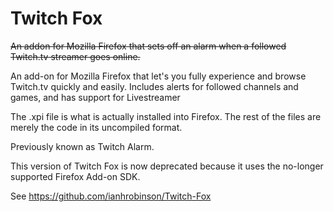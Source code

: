 # Twitch Fox
~~An addon for Mozilla Firefox that sets off an alarm when a followed Twitch.tv streamer goes online.~~

An add-on for Mozilla Firefox that let's you fully experience and browse Twitch.tv quickly and easily. Includes alerts for followed channels and games, and has support for Livestreamer


The .xpi file is what is actually installed into Firefox. The rest of the files are merely the code in its uncompiled format.

Previously known as Twitch Alarm.


This version of Twitch Fox is now deprecated because it uses the no-longer supported Firefox Add-on SDK.

See https://github.com/ianhrobinson/Twitch-Fox
